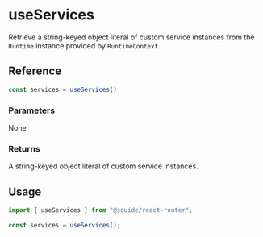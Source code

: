 # useServices

Retrieve a string-keyed object literal of custom service instances from the `Runtime` instance provided by `RuntimeContext`.

## Reference

```ts
const services = useServices()
```

### Parameters

None

### Returns

A string-keyed object literal of custom service instances.

## Usage

```ts
import { useServices } from "@squide/react-router";
 
const services = useServices();
```
